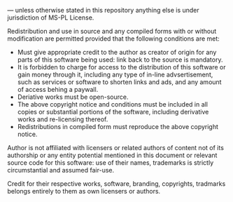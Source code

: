 — unless otherwise stated in this repository anything else is under jurisdiction of MS-PL License.

Redistribution and use in source and any compiled forms with or without modification are permitted provided that the following conditions are met:

- Must give appropriate credit to the author as creator of origin for any parts of this software being used: link back to the source is mandatory.
- It is forbidden to charge for access to the distribution of this software or gain money through it, including any type of in-line advsertisement, such as services or software to shorten links and ads, and any amount of access behing a paywall.
- Deriative works must be open-source.
- The above copyright notice and conditions must be included in all copies or substantial portions of the software, including derivative works and re-licensing thereof.
- Redistributions in compiled form must reproduce the above copyright notice.

Author is not affiliated with licensers or related authors of content not of its authorship or any entity potential mentioned in this document or relevant source code for this software: use of their names, trademarks is strictly circumstantial  and assumed fair-use.

Credit for their respective works, software, branding, copyrights, tradmarks belongs entirely to them as own licensers or authors.
